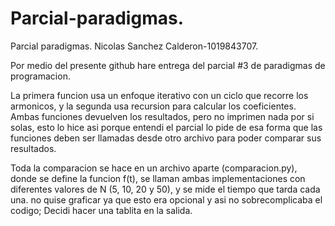 # Parcial-paradigmas.
Parcial paradigmas. 
Nicolas Sanchez Calderon-1019843707.

Por medio del presente github hare entrega del parcial #3 de paradigmas de programacion.

La primera funcion usa un enfoque iterativo con un ciclo que recorre los armonicos, y la segunda usa recursion para calcular los coeficientes. Ambas funciones devuelven los resultados, pero no imprimen nada por si solas, esto lo hice asi porque entendi el parcial lo pide de esa forma que las funciones deben ser llamadas desde otro archivo para poder comparar sus resultados.

Toda la comparacion se hace en un archivo aparte (comparacion.py), donde se define la funcion f(t), se llaman ambas implementaciones con diferentes valores de N (5, 10, 20 y 50), y se mide el tiempo que tarda cada una. no quise graficar ya que esto era opcional y asi no sobrecomplicaba el codigo; Decidi hacer una tablita en la salida.



